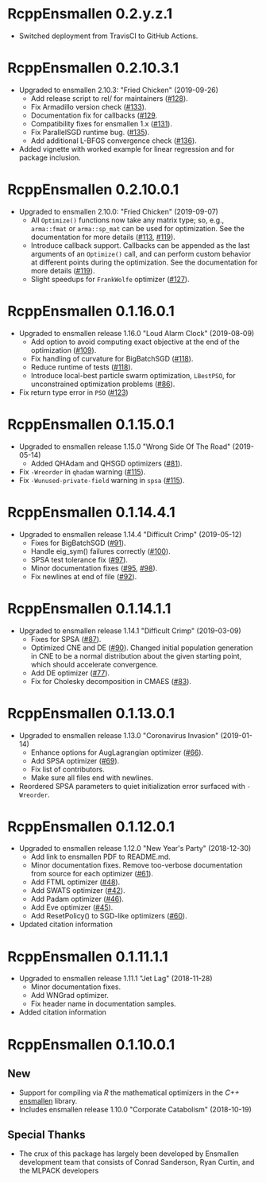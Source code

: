 # RcppEnsmallen 0.2.y.z.1

- Switched deployment from TravisCI to GitHub Actions.

# RcppEnsmallen 0.2.10.3.1

- Upgraded to ensmallen 2.10.3: "Fried Chicken" (2019-09-26)
  - Add release script to rel/ for maintainers
    ([#128](https://github.com/mlpack/ensmallen/pull/128)).
  - Fix Armadillo version check
    ([#133](https://github.com/mlpack/ensmallen/pull/133)).
  - Documentation fix for callbacks
    ([#129](https://github.com/mlpack/ensmallen/pull/129).
  - Compatibility fixes for ensmallen 1.x
    ([#131](https://github.com/mlpack/ensmallen/pull/131)).
  - Fix ParallelSGD runtime bug.
    ([#135](https://github.com/mlpack/ensmallen/pull/135)).
  - Add additional L-BFGS convergence check
    ([#136](https://github.com/mlpack/ensmallen/pull/136)).
- Added vignette with worked example for linear regression and for package 
  inclusion.

# RcppEnsmallen 0.2.10.0.1

- Upgraded to ensmallen 2.10.0: "Fried Chicken" (2019-09-07)
  - All `Optimize()` functions now take any matrix type; so, e.g., `arma::fmat`
    or `arma::sp_mat` can be used for optimization.  See the documentation for
    more details ([#113](https://github.com/mlpack/ensmallen/pull/113),
    [#119](https://github.com/mlpack/ensmallen/pull/119)).
  - Introduce callback support.  Callbacks can be appended as the last arguments
    of an `Optimize()` call, and can perform custom behavior at different points
    during the optimization.  See the documentation for more details
    ([#119](https://github.com/mlpack/ensmallen/pull/119)).
  - Slight speedups for `FrankWolfe` optimizer
    ([#127](https://github.com/mlpack/ensmallen/pull/127)).

# RcppEnsmallen 0.1.16.0.1

- Upgraded to ensmallen release 1.16.0 "Loud Alarm Clock" (2019-08-09)
  - Add option to avoid computing exact objective at the end of the optimization
    ([#109](https://github.com/mlpack/ensmallen/pull/109)).
  - Fix handling of curvature for BigBatchSGD ([#118](https://github.com/mlpack/ensmallen/pull/118)).
  - Reduce runtime of tests ([#118](https://github.com/mlpack/ensmallen/pull/118)).
  - Introduce local-best particle swarm optimization, `LBestPSO`, for
    unconstrained optimization problems ([#86](https://github.com/mlpack/ensmallen/pull/86)).
- Fix return type error in `PSO` ([#123](https://github.com/mlpack/ensmallen/pull/123))

# RcppEnsmallen 0.1.15.0.1

- Upgraded to ensmallen release 1.15.0 "Wrong Side Of The Road" (2019-05-14)
   - Added QHAdam and QHSGD optimizers ([#81](https://github.com/mlpack/ensmallen/pull/81)).
- Fix `-Wreorder` in `qhadam` warning ([#115](https://github.com/mlpack/ensmallen/pull/115)).
- Fix `-Wunused-private-field` warning in `spsa` ([#115](https://github.com/mlpack/ensmallen/pull/115)).

# RcppEnsmallen 0.1.14.4.1

- Upgraded to ensmallen release 1.14.4 "Difficult Crimp" (2019-05-12)
   - Fixes for BigBatchSGD ([#91](https://github.com/mlpack/ensmallen/pull/91)).
   - Handle eig_sym() failures correctly ([#100](https://github.com/mlpack/ensmallen/pull/100)).
   - SPSA test tolerance fix ([#97](https://github.com/mlpack/ensmallen/pull/97)).
   - Minor documentation fixes ([#95](https://github.com/mlpack/ensmallen/pull/95), [#98](https://github.com/mlpack/ensmallen/pull/98)).
   - Fix newlines at end of file ([#92](https://github.com/mlpack/ensmallen/pull/92)).

# RcppEnsmallen 0.1.14.1.1

- Upgraded to ensmallen release 1.14.1 "Difficult Crimp" (2019-03-09)
   - Fixes for SPSA ([#87](https://github.com/mlpack/ensmallen/pull/87)).
   - Optimized CNE and DE ([#90](https://github.com/mlpack/ensmallen/pull/90)). Changed initial population generation 
     in CNE to be a normal distribution about the given starting point, 
     which should accelerate convergence.
   - Add DE optimizer ([#77](https://github.com/mlpack/ensmallen/pull/77)).
   - Fix for Cholesky decomposition in CMAES ([#83](https://github.com/mlpack/ensmallen/pull/83)).

# RcppEnsmallen 0.1.13.0.1

- Upgraded to ensmallen release 1.13.0 "Coronavirus Invasion" (2019-01-14)
   - Enhance options for AugLagrangian optimizer ([#66](https://github.com/mlpack/ensmallen/pull/66)).
   - Add SPSA optimizer ([#69](https://github.com/mlpack/ensmallen/pull/69)).
   - Fix list of contributors.
   - Make sure all files end with newlines.
- Reordered SPSA parameters to quiet initialization error surfaced with `-Wreorder`.

# RcppEnsmallen 0.1.12.0.1

- Upgraded to ensmallen release 1.12.0 "New Year's Party" (2018-12-30)
   - Add link to ensmallen PDF to README.md.
   - Minor documentation fixes.  Remove too-verbose documentation from source for
     each optimizer ([#61](https://github.com/mlpack/ensmallen/pull/61)).
   - Add FTML optimizer ([#48](https://github.com/mlpack/ensmallen/pull/48)).
   - Add SWATS optimizer ([#42](https://github.com/mlpack/ensmallen/pull/42)).
   - Add Padam optimizer ([#46](https://github.com/mlpack/ensmallen/pull/46)).
   - Add Eve optimizer ([#45](https://github.com/mlpack/ensmallen/pull/45)).
   - Add ResetPolicy() to SGD-like optimizers ([#60](https://github.com/mlpack/ensmallen/pull/60)).
- Updated citation information

# RcppEnsmallen 0.1.11.1.1

- Upgraded to ensmallen release 1.11.1 "Jet Lag" (2018-11-28)
    - Minor documentation fixes.
    - Add WNGrad optimizer.
    - Fix header name in documentation samples.
- Added citation information

# RcppEnsmallen 0.1.10.0.1

## New

- Support for compiling via _R_ the mathematical optimizers in the _C++_
  [ensmallen](http://ensmallen.org/docs.html) library.
- Includes ensmallen release 1.10.0 "Corporate Catabolism" (2018-10-19)

## Special Thanks

- The crux of this package has largely been developed by 
  Ensmallen development team that consists of Conrad Sanderson, Ryan Curtin, 
  and the MLPACK developers

